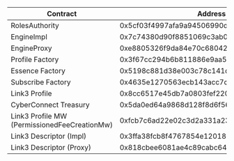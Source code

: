 | Contract                                     | Address                                    |
| -------------------------------------------- | ------------------------------------------ |
| RolesAuthority                               | 0x5cf03f4997afa9a94506990d24c12d6abad61e6f |
| EngineImpl                                   | 0x7c74380d90f8851069c3ab06146c85d5a5f2c8aa |
| EngineProxy                                  | 0xe8805326f9da84e70c680429ed46b924b3f158f2 |
| Profile Factory                              | 0x3f67cc294b6b811886e9aa52b2cc61c7e5962b58 |
| Essence Factory                              | 0x5198c881d38e003c78c141c9260df1bcc8d6296c |
| Subscribe Factory                            | 0x4635e1270563ecb143acc7db15e1041829e64c23 |
| Link3 Profile                                | 0x8cc6517e45db7a0803fef220d9b577326a12033f |
| CyberConnect Treasury                        | 0x5da0ed64a9868d128f8d6f56dc78b727f85ff2d0 |
| Link3 Profile MW (PermissionedFeeCreationMw) | 0xfcb7c6ad22e02c3d2a331a23c4748f278693c945 |
| Link3 Descriptor (Impl)                      | 0x3ffa38fcb8f4767854e120180e1ec814bba667e9 |
| Link3 Descriptor (Proxy)                     | 0x818cbee6081ae4c89cabc642ac2542b2585f68bb |
